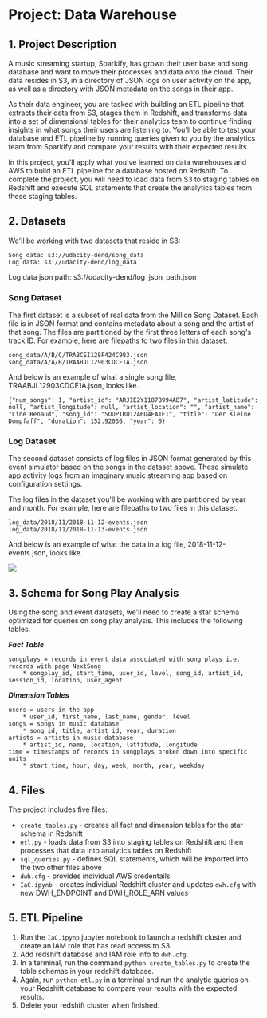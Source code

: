 # Project: Data Warehouse

## 1. Project Description

A music streaming startup, Sparkify, has grown their user base and song database and want to move their processes and data onto the cloud. Their data resides in S3, in a directory of JSON logs on user activity on the app, as well as a directory with JSON metadata on the songs in their app.

As their data engineer, you are tasked with building an ETL pipeline that extracts their data from S3, stages them in Redshift, and transforms data into a set of dimensional tables for their analytics team to continue finding insights in what songs their users are listening to. You'll be able to test your database and ETL pipeline by running queries given to you by the analytics team from Sparkify and compare your results with their expected results.

In this project, you'll apply what you've learned on data warehouses and AWS to build an ETL pipeline for a database hosted on Redshift. To complete the project, you will need to load data from S3 to staging tables on Redshift and execute SQL statements that create the analytics tables from these staging tables.

## 2. Datasets

We'll be working with two datasets that reside in S3:

    Song data: s3://udacity-dend/song_data
    Log data: s3://udacity-dend/log_data

Log data json path: s3://udacity-dend/log_json_path.json

### Song Dataset

The first dataset is a subset of real data from the Million Song Dataset. Each file is in JSON format and contains metadata about a song and the artist of that song. The files are partitioned by the first three letters of each song's track ID. For example, here are filepaths to two files in this dataset.

    song_data/A/B/C/TRABCEI128F424C983.json
    song_data/A/A/B/TRAABJL12903CDCF1A.json

And below is an example of what a single song file, TRAABJL12903CDCF1A.json, looks like.

    {"num_songs": 1, "artist_id": "ARJIE2Y1187B994AB7", "artist_latitude": null, "artist_longitude": null, "artist_location": "", "artist_name": "Line Renaud", "song_id": "SOUPIRU12A6D4FA1E1", "title": "Der Kleine Dompfaff", "duration": 152.92036, "year": 0}

### Log Dataset

The second dataset consists of log files in JSON format generated by this event simulator based on the songs in the dataset above. These simulate app activity logs from an imaginary music streaming app based on configuration settings.

The log files in the dataset you'll be working with are partitioned by year and month. For example, here are filepaths to two files in this dataset.

    log_data/2018/11/2018-11-12-events.json
    log_data/2018/11/2018-11-13-events.json

And below is an example of what the data in a log file, 2018-11-12-events.json, looks like.

![](Pics/log-dataset.png)

## 3. Schema for Song Play Analysis

Using the song and event datasets, we'll need to create a star schema optimized for queries on song play analysis. This includes the following tables.

***Fact Table***

    songplays = records in event data associated with song plays i.e. records with page NextSong
        * songplay_id, start_time, user_id, level, song_id, artist_id, session_id, location, user_agent

***Dimension Tables***

    users = users in the app
        * user_id, first_name, last_name, gender, level
    songs = songs in music database
        * song_id, title, artist_id, year, duration
    artists = artists in music database
        * artist_id, name, location, lattitude, longitude
    time = timestamps of records in songplays broken down into specific units
        * start_time, hour, day, week, month, year, weekday

## 4. Files

The project includes five files:

- `create_tables.py` - creates all fact and dimension tables for the star schema in Redshift
- `etl.py` - loads data from S3 into staging tables on Redshift and then processes that data into analytics tables on Redshift
- `sql_queries.py` - defines SQL statements, which will be imported into the two other files above
- `dwh.cfg` - provides individual AWS credentails
- `IaC.ipynb` - creates individual Redshift cluster and updates `dwh.cfg` with new DWH_ENDPOINT and DWH_ROLE_ARN values

## 5. ETL Pipeline

1. Run the `IaC.ipynp` jupyter notebook to launch a redshift cluster and create an IAM role that has read access to S3.
2. Add redshift database and IAM role info to `dwh.cfg`. 
3. In a terminal, run the command `python create_tables.py` to create the table schemas in your redshift database.
4. Again, run `python etl.py` in a terminal and run the analytic queries on your Redshift database to compare your results with the expected results.
5. Delete your redshift cluster when finished.